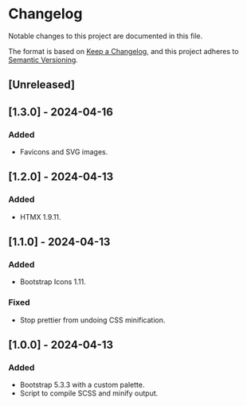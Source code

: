 # Changelog

Notable changes to this project are documented in this file.

The format is based on [Keep a Changelog](https://keepachangelog.com/en/1.0.0/),
and this project adheres to [Semantic Versioning](https://semver.org/spec/v2.0.0.html).

## [Unreleased]

## [1.3.0] - 2024-04-16

### Added

- Favicons and SVG images.

## [1.2.0] - 2024-04-13

### Added

- HTMX 1.9.11.

## [1.1.0] - 2024-04-13

### Added

- Bootstrap Icons 1.11.

### Fixed

- Stop prettier from undoing CSS minification.

## [1.0.0] - 2024-04-13

### Added

- Bootstrap 5.3.3 with a custom palette.
- Script to compile SCSS and minify output.
